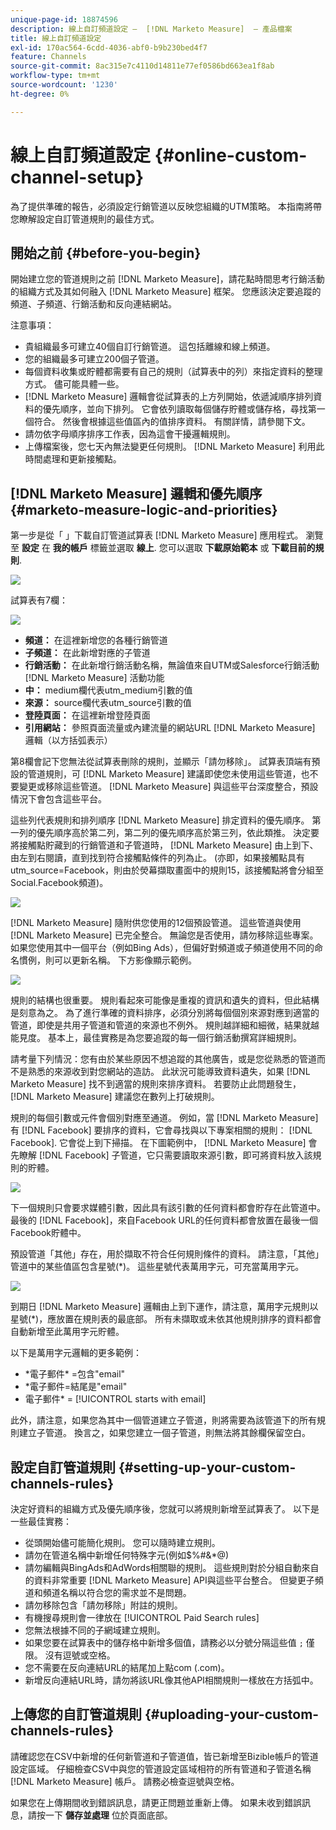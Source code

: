 ```yaml
---
unique-page-id: 18874596
description: 線上自訂頻道設定 —  [!DNL Marketo Measure]  — 產品檔案
title: 線上自訂頻道設定
exl-id: 170ac564-6cdd-4036-abf0-b9b230bed4f7
feature: Channels
source-git-commit: 8ac315e7c4110d14811e77ef0586bd663ea1f8ab
workflow-type: tm+mt
source-wordcount: '1230'
ht-degree: 0%

---
```


# 線上自訂頻道設定 {#online-custom-channel-setup}

為了提供準確的報告，必須設定行銷管道以反映您組織的UTM策略。 本指南將帶您瞭解設定自訂管道規則的最佳方式。

## 開始之前 {#before-you-begin}

開始建立您的管道規則之前 [!DNL Marketo Measure]，請花點時間思考行銷活動的組織方式及其如何融入 [!DNL Marketo Measure] 框架。 您應該決定要追蹤的頻道、子頻道、行銷活動和反向連結網站。

注意事項：

* 貴組織最多可建立40個自訂行銷管道。 這包括離線和線上頻道。
* 您的組織最多可建立200個子管道。
* 每個資料收集或貯體都需要有自己的規則（試算表中的列）來指定資料的整理方式。 儘可能具體一些。
* [!DNL Marketo Measure] 邏輯會從試算表的上方列開始，依遞減順序排列資料的優先順序，並向下排列。 它會依列讀取每個儲存貯體或儲存格，尋找第一個符合。 然後會根據這些值區內的值排序資料。 有關詳情，請參閱下文。
* 請勿依字母順序排序工作表，因為這會干擾邏輯規則。
* 上傳檔案後，您七天內無法變更任何規則。 [!DNL Marketo Measure] 利用此時間處理和更新接觸點。

## [!DNL Marketo Measure] 邏輯和優先順序 {#marketo-measure-logic-and-priorities}

第一步是從「 」下載自訂管道試算表 [!DNL Marketo Measure] 應用程式。 瀏覽至 **設定** 在 **我的帳戶** 標籤並選取 **線上**. 您可以選取 **下載原始範本** 或 **下載目前的規則**.

![](assets/1.png)

試算表有7欄：

![](assets/2.png)

* **頻道：** 在這裡新增您的各種行銷管道
* **子頻道：** 在此新增對應的子管道
* **行銷活動：** 在此新增行銷活動名稱，無論值來自UTM或Salesforce行銷活動 [!DNL Marketo Measure] 活動功能
* **中：** medium欄代表utm_medium引數的值
* **來源：** source欄代表utm_source引數的值
* **登陸頁面：** 在這裡新增登陸頁面
* **引用網站：** 參照頁面流量或內建流量的網站URL [!DNL Marketo Measure] 邏輯（以方括弧表示）

第8欄會記下您無法從試算表刪除的規則，並顯示「請勿移除」。 試算表頂端有預設的管道規則，可 [!DNL Marketo Measure] 建議即使您未使用這些管道，也不要變更或移除這些管道。 [!DNL Marketo Measure] 與這些平台深度整合，預設情況下會包含這些平台。

這些列代表規則和排列順序 [!DNL Marketo Measure] 排定資料的優先順序。 第一列的優先順序高於第二列，第二列的優先順序高於第三列，依此類推。 決定要將接觸點貯藏到的行銷管道和子管道時， [!DNL Marketo Measure] 由上到下、由左到右閱讀，直到找到符合接觸點條件的列為止。 (亦即，如果接觸點具有utm_source=Facebook，則由於熒幕擷取畫面中的規則15，該接觸點將會分組至Social.Facebook頻道)。

![](assets/3.png)

[!DNL Marketo Measure] 隨附供您使用的12個預設管道。 這些管道與使用 [!DNL Marketo Measure] 已完全整合。 無論您是否使用，請勿移除這些專案。 如果您使用其中一個平台（例如Bing Ads），但偏好對頻道或子頻道使用不同的命名慣例，則可以更新名稱。 下方影像顯示範例。

![](assets/4.png)

規則的結構也很重要。 規則看起來可能像是重複的資訊和遺失的資料，但此結構是刻意為之。 為了進行準確的資料排序，必須分別將每個個別來源對應到適當的管道，即使是共用子管道和管道的來源也不例外。 規則越詳細和細微，結果就越能見度。 基本上，最佳實務是為您要追蹤的每一個行銷活動撰寫詳細規則。

請考量下列情況：您有由於某些原因不想追蹤的其他廣告，或是您從熟悉的管道而不是熟悉的來源收到對您網站的造訪。 此狀況可能導致資料遺失，如果 [!DNL Marketo Measure] 找不到適當的規則來排序資料。 若要防止此問題發生， [!DNL Marketo Measure] 建議您在數列上打破規則。

規則的每個引數或元件會個別對應至通道。 例如，當 [!DNL Marketo Measure] 有 [!DNL Facebook] 要排序的資料，它會尋找與以下專案相關的規則： [!DNL Facebook]. 它會從上到下掃描。 在下圖範例中， [!DNL Marketo Measure] 會先瞭解 [!DNL Facebook] 子管道，它只需要讀取來源引數，即可將資料放入該規則的貯體。

![](assets/5.png)

下一個規則只會要求媒體引數，因此具有該引數的任何資料都會貯存在此管道中。 最後的 [!DNL Facebook]，來自Facebook URL的任何資料都會放置在最後一個Facebook貯體中。

預設管道「其他」存在，用於擷取不符合任何規則條件的資料。 請注意，「其他」管道中的某些值區包含星號(&#42;)。 這些星號代表萬用字元，可充當萬用字元。

![](assets/6.png)

到期日 [!DNL Marketo Measure] 邏輯由上到下運作，請注意，萬用字元規則以星號(&#42;)，應放置在規則表的最底部。 所有未擷取或未依其他規則排序的資料都會自動新增至此萬用字元貯體。

以下是萬用字元邏輯的更多範例：

* &#42;電子郵件&#42; =包含&quot;email&quot;
* &#42;電子郵件=結尾是&quot;email&quot;
* 電子郵件&#42; = [!UICONTROL starts with email]

此外，請注意，如果您為其中一個管道建立子管道，則將需要為該管道下的所有規則建立子管道。 換言之，如果您建立一個子管道，則無法將其餘欄保留空白。

## 設定自訂管道規則 {#setting-up-your-custom-channels-rules}

決定好資料的組織方式及優先順序後，您就可以將規則新增至試算表了。 以下是一些最佳實務：

* 從頭開始儘可能簡化規則。 您可以隨時建立規則。
* 請勿在管道名稱中新增任何特殊字元(例如$%#&amp;&#42;@)
* 請勿編輯與BingAds和AdWords相關聯的規則。 這些規則對於分組自動來自的資料非常重要 [!DNL Marketo Measure] API與這些平台整合。 但變更子頻道和頻道名稱以符合您的需求並不是問題。
* 請勿移除包含「請勿移除」附註的規則。
* 有機搜尋規則會一律放在 [!UICONTROL Paid Search rules]
* 您無法根據不同的子網域建立規則。
* 如果您要在試算表中的儲存格中新增多個值，請務必以分號分隔這些值 `;` 僅限。 沒有逗號或空格。
* 您不需要在反向連結URL的結尾加上點com (.com)。
* 新增反向連結URL時，請勿將該URL像其他API相關規則一樣放在方括弧中。

## 上傳您的自訂管道規則 {#uploading-your-custom-channels-rules}

請確認您在CSV中新增的任何新管道和子管道值，皆已新增至Bizible帳戶的管道設定區域。 仔細檢查CSV中與您的管道設定區域相符的所有管道和子管道名稱 [!DNL Marketo Measure] 帳戶。 請務必檢查逗號與空格。

如果您在上傳期間收到錯誤訊息，請更正問題並重新上傳。 如果未收到錯誤訊息，請按一下 **儲存並處理** 位於頁面底部。
